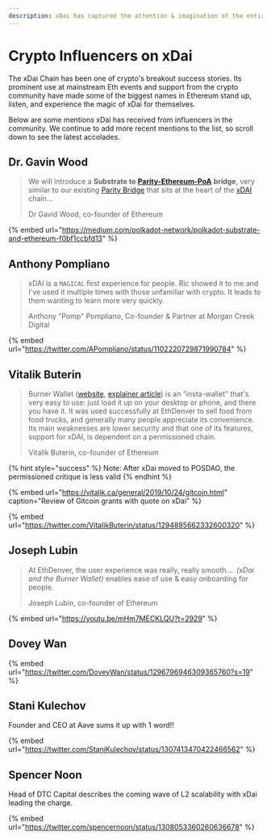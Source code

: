 ```yaml
---
description: xDai has captured the attention & imagination of the entire community
---
```


# Crypto Influencers on xDai

The xDai Chain has been one of crypto's breakout success stories. Its prominent use at mainstream Eth events and support from the crypto community have made some of the biggest names in Ethereum stand up, listen, and experience the magic of xDai for themselves.

Below are some mentions xDai has received from influencers in the community. We continue to add more recent mentions to the list, so scroll down to see the latest accolades.

## Dr. Gavin Wood

> We will introduce a **Substrate to** [**Parity-Ethereum-PoA**](https://github.com/paritytech/parity-ethereum) **bridge**, very similar to our existing [Parity Bridge](https://github.com/paritytech/parity-bridge) that sits at the heart of the [xDAI](https://xdai.io/) chain...
>
>  Dr Gavid Wood, co-founder of Ethereum

{% embed url="https://medium.com/polkadot-network/polkadot-substrate-and-ethereum-f0bf1ccbfd13" %}

## Anthony Pompliano

> xDAI is a `MAGICAL` first experience for people. Ric showed it to me and I've used it multiple times with those unfamiliar with crypto. It leads to them wanting to learn more very quickly.
>
> Anthony "Pomp" Pompliano, Co-founder & Partner at Morgan Creek Digital

{% embed url="https://twitter.com/APompliano/status/1102220729871990784" %}

## Vitalik Buterin

> Burner Wallet \([website](https://xdai.io/), [explainer article](https://settle.finance/blog/what-is-the-burner-wallet-and-whats-xdai/)\) is an "insta-wallet" that's very easy to use: just load it up on your desktop or phone, and there you have it. It was used successfully at EthDenver to sell food from food trucks, and generally many people appreciate its convenience. Its main weaknesses are lower security and that one of its features, support for xDAI, is dependent on a permissioned chain.
>
> Vitalik Buterin, co-founder of Ethereum

{% hint style="success" %}
Note: After xDai moved to POSDAO, the permissioned critique is less  valid 
{% endhint %}

{% embed url="https://vitalik.ca/general/2019/10/24/gitcoin.html" caption="Review of Gitcoin grants with quote on xDai" %}

{% embed url="https://twitter.com/VitalikButerin/status/1294885662332600320" %}

## Joseph Lubin

> At EthDenver, the user experience was really, really smooth.... _\(xDai and the Burner Wallet\)_ enables ease of use & easy onboarding for people.
>
> Joseph Lubin, co-founder of Ethereum

{% embed url="https://youtu.be/mHm7MECKLQU?t=2929" %}

## Dovey Wan

{% embed url="https://twitter.com/DoveyWan/status/1296796946309365760?s=19" %}

## Stani Kulechov

Founder and CEO at Aave sums it up with 1 word!!

{% embed url="https://twitter.com/StaniKulechov/status/1307413470422466562" %}

## Spencer Noon

Head of DTC Capital describes the coming wave of L2 scalability with xDai leading the charge.

{% embed url="https://twitter.com/spencernoon/status/1308053360260636678" %}





